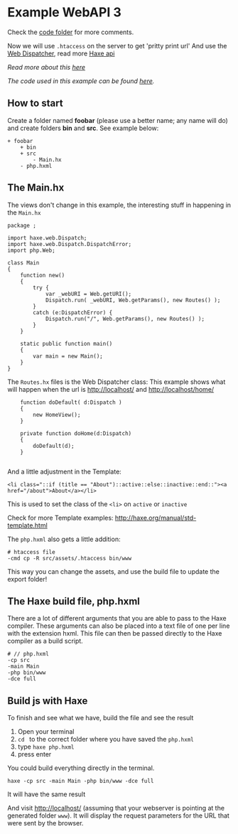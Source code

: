 # Example WebAPI 3

Check the [code folder](https://github.com/MatthijsKamstra/haxephp/tree/master/03webapi/code) for more comments.

Now we will use `.htaccess` on the server to get 'pritty print url'
And use the [Web Dispatcher](http://haxe.org/manual/dispatch), read more [Haxe api](http://api.haxe.org/haxe/web/Dispatch.html)

*Read more about this [here](about.md)*

_The code used in this example can be found [here](https://github.com/MatthijsKamstra/haxephp/tree/master/03webapi/code)._


## How to start

Create a folder named **foobar** (please use a better name; any name will do) and create folders **bin** and **src**.
See example below:

```
+ foobar
	+ bin
	+ src
		- Main.hx
	- php.hxml
```


## The Main.hx

The views don't change in this example, the interesting stuff in happening in the `Main.hx`

```
package ; 

import haxe.web.Dispatch;
import haxe.web.Dispatch.DispatchError;
import php.Web; 

class Main
{
	function new()
	{
		try {
			var _webURI = Web.getURI();
			Dispatch.run( _webURI, Web.getParams(), new Routes() );
		} 
		catch (e:DispatchError) {
			Dispatch.run("/", Web.getParams(), new Routes() );
		}
	}

	static public function main()
	{
		var main = new Main();
	}
}

```


The `Routes.hx` files is the Web Dispatcher class:
This example shows what will happen when the url is <http://localhost/> and <http://localhost/home/> 


```
	function doDefault( d:Dispatch )
	{ 
		new HomeView();
	}
	
	private function doHome(d:Dispatch)
	{
		doDefault(d);
	}


```


And a little adjustment in the Template:

```
<li class="::if (title == "About")::active::else::inactive::end::"><a href="/about">About</a></li>
```
This is used to set the class of the `<li>` on `active` or `inactive`


Check for more Template examples: <http://haxe.org/manual/std-template.html>


The `php.hxml` also gets a little addition:

```
# htaccess file
-cmd cp -R src/assets/.htaccess bin/www
```

This way you can change the assets, and use the build file to update the export folder!



## The Haxe build file, php.hxml

There are a lot of different arguments that you are able to pass to the Haxe compiler.
These arguments can also be placed into a text file of one per line with the extension hxml. This file can then be passed directly to the Haxe compiler as a build script.

```
# // php.hxml
-cp src
-main Main
-php bin/www
-dce full
```


## Build js with Haxe

To finish and see what we have, build the file and see the result

1. Open your terminal
2. `cd ` to the correct folder where you have saved the `php.hxml` 
3. type `haxe php.hxml`
4. press enter


You could build everything directly in the terminal.

```
haxe -cp src -main Main -php bin/www -dce full
```

It will have the same result



And visit <http://localhost/> (assuming that your webserver is pointing at the generated folder `www`). It will display the request parameters for the URL that were sent by the browser.

